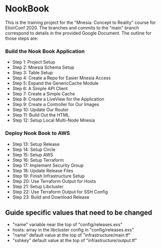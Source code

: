 # NookBook

This is the training project for the "Mnesia: Concept to Reality" course for ElixirConf 2020. The branches and commits to the "main" branch correspond to details in the provided Google Document. The outline for those steps are:

### Build the Nook Book Application

- Step 1: Project Setup
- Step 2: Mnesia Schema Setup
- Step 3: Table Setup
- Step 4: Create a Repo for Easier Mnesia Access
- Step 5: Expand the GenericCache Module
- Step 6: A Simple API Client
- Step 7: Create a Simple Cache
- Step 8: Create a LiveView for the Application
- Step 9: Create a Controller for Our Images
- Step 10: Update Our Router
- Step 11: Build Out the HTML
- Step 12: Setup Local Multi-Node Mnesia

### Deploy Nook Book to AWS

- Step 13: Setup Release
- Step 14: Setup Circle
- Step 15: Setup AWS
- Step 16: Setup Terraform
- Step 17: Implement Security Group
- Step 18: Update Release Files
- Step 19: Finish Infrastructure Setup
- Step 20: Use Terraform Output for Hosts
- Step 21: Setup Libcluster
- Step 22: Use Terraform Output for SSH Config
- Step 23: Build and Download Release



## Guide specific values that need to be changed

- "name" variable near the top of "config/releases.exs"
- hosts: array in the libcluster config in "config/releases.exs"
- "name" default value at the top of "infrastructure/main.tf"
- "sshkey" default value at the top of "infrastructure/output.tf"